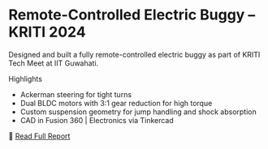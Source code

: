 # Remote-Controlled Electric Buggy – KRITI 2024

Designed and built a fully remote-controlled electric buggy as part of KRITI Tech Meet at IIT Guwahati.

Highlights
- Ackerman steering for tight turns  
- Dual BLDC motors with 3:1 gear reduction for high torque  
- Custom suspension geometry for jump handling and shock absorption  
- CAD in Fusion 360 | Electronics via Tinkercad

📄 [Read Full Report](./Automobile_ps_kriti_24.pdf)
